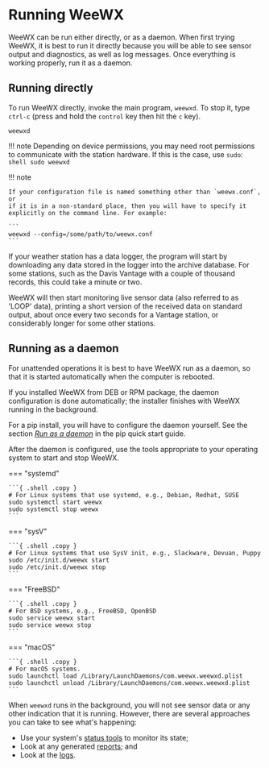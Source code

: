 # Running WeeWX

WeeWX can be run either directly, or as a daemon. When first trying WeeWX, it
is best to run it directly because you will be able to see sensor output and
diagnostics, as well as log messages. Once everything is working properly, run
it as a daemon.

## Running directly

To run WeeWX directly, invoke the main program, `weewxd`.  To stop it, type
`ctrl-c` (press and hold the `control` key then hit the `c` key).

```shell
weewxd
```

!!! note
    Depending on device permissions, you may need root permissions to
    communicate with the station hardware.  If this is the case, use `sudo`:
    ```shell
    sudo weewxd
    ```

!!! note
    
    If your configuration file is named something other than `weewx.conf`, or
    if it is in a non-standard place, then you will have to specify it
    explicitly on the command line. For example:

    ```
    weewxd --config=/some/path/to/weewx.conf
    ```

If your weather station has a data logger, the program will start by
downloading any data stored in the logger into the archive database. For some
stations, such as the Davis Vantage with a couple of thousand records, this
could take a minute or two.

WeeWX will then start monitoring live sensor data (also referred to as 'LOOP'
data), printing a short version of the received data on standard output, about
once every two seconds for a Vantage station, or considerably longer for some
other stations.


## Running as a daemon

For unattended operations it is best to have WeeWX run as a daemon, so that
it is started automatically when the computer is rebooted.

If you installed WeeWX from DEB or RPM package, the daemon configuration is
done automatically; the installer finishes with WeeWX running in the
background.

For a pip install, you will have to configure the daemon yourself. See the
section [_Run as a daemon_](../quickstarts/pip.md#run-as-a-daemon) in the pip
quick start guide.

After the daemon is configured, use the tools appropriate to your operating
system to start and stop WeeWX.

=== "systemd"

    ```{ .shell .copy }
    # For Linux systems that use systemd, e.g., Debian, Redhat, SUSE
    sudo systemctl start weewx
    sudo systemctl stop weewx
    ```

=== "sysV"

    ```{ .shell .copy }
    # For Linux systems that use SysV init, e.g., Slackware, Devuan, Puppy
    sudo /etc/init.d/weewx start
    sudo /etc/init.d/weewx stop
    ```

=== "FreeBSD"

    ```{ .shell .copy }
    # For BSD systems, e.g., FreeBSD, OpenBSD
    sudo service weewx start
    sudo service weewx stop
    ```

=== "macOS"

    ```{ .shell .copy }
    # For macOS systems.
    sudo launchctl load /Library/LaunchDaemons/com.weewx.weewxd.plist
    sudo launchctl unload /Library/LaunchDaemons/com.weewx.weewxd.plist
    ```

When `weewxd` runs in the background, you will not see sensor data or any other
indication that it is running.  However, there are several approaches you can
take to see what's happening:

- Use your system's [status tools](monitoring.md#status) to monitor its state;
- Look at any generated [reports](monitoring.md#reports); and
- Look at the [logs](monitoring.md#log-messages).
